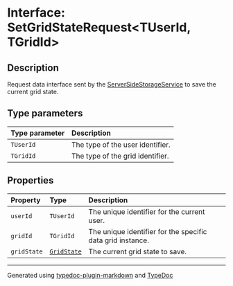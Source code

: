 # Interface: SetGridStateRequest\<TUserId, TGridId\>

## Description

Request data interface sent by the [ServerSideStorageService](../classes/ServerSideStorageService.md) to save the current grid state.

## Type parameters

| Type parameter | Description |
| :------ | :------ |
| `TUserId` | The type of the user identifier. |
| `TGridId` | The type of the grid identifier. |

## Properties

| Property | Type | Description |
| :------ | :------ | :------ |
| `userId` | `TUserId` | The unique identifier for the current user. |
| `gridId` | `TGridId` | The unique identifier for the specific data grid instance. |
| `gridState` | [`GridState`](GridState.md) | The current grid state to save. |

***

Generated using [typedoc-plugin-markdown](https://www.npmjs.com/package/typedoc-plugin-markdown) and [TypeDoc](https://typedoc.org/)
